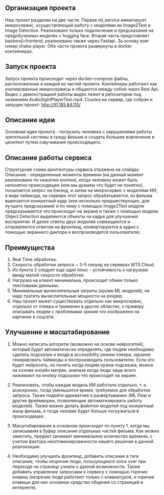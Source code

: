 Организация проекта
------------
Наш проект разделен на две части. 
Первая ml_service иммитирует микросервис, осуществляющий работу с моделями ии Image2Text и Image Detection. Реализовано только подключение и предсказание на предобученных моделях с hugging face. 
Вторая часть предстовляет backend+frontend, реализовано также через Fastapi. За основу взят плеер shaka-player.
Обе части проекта развернуты в docker контейнерах. 

Запуск проекта
------------
Запуск проекта происходит через docker-compose файлы, расположенные в каждой из частей проекта. Контейнеры работают как изолированные микросервисы и  общаются между собой через Rest Api.
Видео с демонстрацией работы видео лежит в репозитории под названием AudioSightPlayerTest.mp4. 
Ссылка на сервер, где собран и запущен проект:
http://91.185.84.110/

Описание идеи
------------
Основная идея проекта - погрузить человека с нарушениями работы зрительной системы в среду фильма и создать большее вовлечение в цеонтент путем озвучивания происходящего.

Описание работы сервиса
------------
Структурная схема архитектуры сервиса отражена на слайдах. Описание - определенные моменты времени (на данный момент реализовано по нажатию кнопки), когда человеку может быть непонятно происходящее (или мы думаем что будет не понятно), посылается запрос на бэкэнд, и затем на микросервис с моделями ИИ, в виде таймкода, на сервере этот запрос обрабатывается, из фильма вырезается конкретный кадр (или несколько предшествующих, для лучшего предсказания) и по нему с помощью Image2Text модели предсказывается что происходит на экране и также с помощью модели Object Detection выделяются объекты на кадре для улучшения восприятия. И далее ответы двух моделей совмещаются и отправляются ответом на фронтенд, конвертируются в аудио с помощью экранного диктора и воспроизводятся пользователю. 

Преимущества
------------
1. Real Time обработка.
2. Скорость обработки запроса ~ 3-5 секунд на серверах MTS Cloud.
3. Из пункта 2 следует еще один плюс - устойчивость к нагрузкам ввиду малой скорости обработки. 
4. Нагрузка на клиент минимальна, происходит обмен только текстовыми данными. 
5. Минимальные вычислительные затраты (кроме ML моделей), не надо тратить вычислительные мощности на рендер.
6. Наш проект может существовать отдельно как микросервис, отдельно от плеера и применен в других областях, к примеру описывать людям с проблемами зрения что изображено на картинке в соцсети. 

Улучшение и масштабирование
------------
1. Можно написать алгоритм (возможно на основе нейросетей), который будет автоматически определять, где людям необходимо сделать подсказки и входя в accessibility режим плеера, заранее генерировать таймкоды и воспроизводить пользователю. Если это будет нейросеть, но понять когда людям нужна подсказка, можно на основе онлайн метрик, анализа когда люди чаще всего нажимают на кнопку подсказки что происходит на экране.

2. Реализовать, чтобы каждая модель ИИ работала отдельно, т. е. асинхронно, тогда уменьшится время, требуемое для обработки запроса. Также подойти адекватнее к развертыванию (ML Flow и другие фреймворки, позволяющие автоматизировать работу моделей). Также можно делать файнтюн моделей под конкретный жанр фильма, и тогда человек будет больше погружаться в происходящее. 

3. Масштабирование в основном происходит по пункту 1, когда мы записываем в буфер описание отдельных частей фильма. Как можно заметить, предикт занимает минимальное количество времени, с учетом фактора неоптимизированности нашего решения в данной реалзизации. 

4. Необходимо улучшить фронтенд, добавить описание в тэги описание, чтобы незрячие люди, пользующиеся voice over при переходе на страницу узнали о данной возможности. Также добавить управление запросами к сервису с помощью горячих клавиш (незрячие люди работают только с клавиатурой, и горячие клавиши для них основное средство общения со страницей в интернете).
